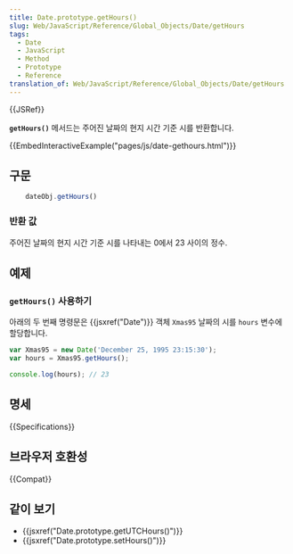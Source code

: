 ```yaml
---
title: Date.prototype.getHours()
slug: Web/JavaScript/Reference/Global_Objects/Date/getHours
tags:
  - Date
  - JavaScript
  - Method
  - Prototype
  - Reference
translation_of: Web/JavaScript/Reference/Global_Objects/Date/getHours
---
```


{{JSRef}}

**`getHours()`** 메서드는 주어진 날짜의 현지 시간 기준 시를 반환합니다.

{{EmbedInteractiveExample("pages/js/date-gethours.html")}}

## 구문

```js
    dateObj.getHours()
```

### 반환 값

주어진 날짜의 현지 시간 기준 시를 나타내는 0에서 23 사이의 정수.

## 예제

### `getHours()` 사용하기

아래의 두 번째 명령문은 {{jsxref("Date")}} 객체 `Xmas95` 날짜의 시를 `hours` 변수에 할당합니다.

```js
var Xmas95 = new Date('December 25, 1995 23:15:30');
var hours = Xmas95.getHours();

console.log(hours); // 23
```

## 명세

{{Specifications}}

## 브라우저 호환성

{{Compat}}

## 같이 보기

- {{jsxref("Date.prototype.getUTCHours()")}}
- {{jsxref("Date.prototype.setHours()")}}
